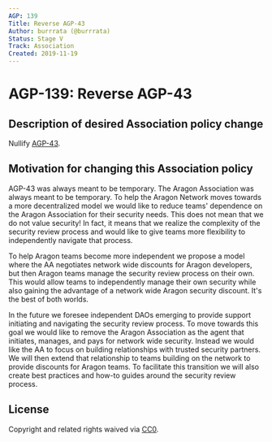 ```yaml
---
AGP: 139
Title: Reverse AGP-43
Author: burrrata (@burrrata)
Status: Stage V
Track: Association
Created: 2019-11-19
---
```


# AGP-139: Reverse AGP-43

## Description of desired Association policy change

Nullify [AGP-43](https://github.com/aragon/AGPs/blob/master/AGPs/AGP-43.md). 

## Motivation for changing this Association policy

AGP-43 was always meant to be temporary. The Aragon Association was always meant to be temporary. To help the Aragon Network moves towards a more decentralized model we would like to reduce teams' dependence on the Aragon Association for their security needs. This does not mean that we do not value security! In fact, it means that we realize the complexity of the security review process and would like to give teams more flexibility to independently navigate that process. 

To help Aragon teams become more independent we propose a model where the AA negotiates network wide discounts for Aragon developers, but then Aragon teams manage the security review process on their own. This would allow teams to independently manage their own security while also gaining the advantage of a network wide Aragon security discount. It's the best of both worlds. 

In the future we foresee independent DAOs emerging to provide support initiating and navigating the security review process. To move towards this goal we would like to remove the Aragon Association as the agent that initiates, manages, and pays for network wide security. Instead we would like the AA to focus on building relationships with trusted security partners. We will then extend that relationship to teams building on the network to provide discounts for Aragon teams. To facilitate this transition we will also create best practices and how-to guides around the security review process.  

## License

Copyright and related rights waived via [CC0](https://creativecommons.org/publicdomain/zero/1.0/).
